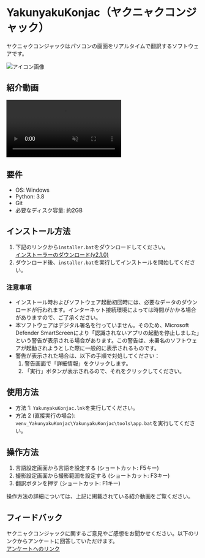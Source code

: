 # YakunyakuKonjac（ヤクニャクコンジャック）
ヤクニャクコンジャックはパソコンの画面をリアルタイムで翻訳するソフトウェアです。

![アイコン画像](https://github.com/k4r44g3/YakunyakuKonjac/assets/127704026/9e3e66ed-6701-4e31-b6ff-449135f3e2b2)

## 紹介動画
<div><video controls src="https://github.com/k4r44g3/YakunyakuKonjac/assets/127704026/52825618-682b-44cc-8bc1-b8450196c422" muted="false"></video></div>

## 要件
- OS: Windows
- Python: 3.8
- Git
- 必要なディスク容量: 約2GB

## インストール方法
1. 下記のリンクから`installer.bat`をダウンロードしてください。<br>
[インストーラーのダウンロード(v2.1.0)](https://github.com/k4r44g3/YakunyakuKonjac/releases/download/v2.1.0/v2.1.0_installer.bat)
2. ダウンロード後、`installer.bat`を実行してインストールを開始してください。

### 注意事項
- インストール時およびソフトウェア起動初回時には、必要なデータのダウンロードが行われます。インターネット接続環境によっては時間がかかる場合がありますので、ご了承ください。
- 本ソフトウェアはデジタル署名を行っていません。そのため、Microsoft Defender SmartScreenにより「認識されないアプリの起動を停止しました」という警告が表示される場合があります。この警告は、未署名のソフトウェアが起動されようとした際に一般的に表示されるものです。
- 警告が表示された場合は、以下の手順で対処してください：
  1. 警告画面で「詳細情報」をクリックします。
  2. 「実行」ボタンが表示されるので、それをクリックしてください。

## 使用方法
- 方法 1:
  `YakunyakuKonjac.lnk`を実行してください。
- 方法 2 (直接実行の場合):
  `venv_YakunyakuKonjac\YakunyakuKonjac\tools\app.bat`を実行してください。

## 操作方法
  1. 言語設定画面から言語を設定する (ショートカット: F5キー)
  2. 撮影設定画面から撮影範囲を設定する (ショートカット: F3キー)
  3. 翻訳ボタンを押す (ショートカット: F1キー)

  操作方法の詳細については、上記に掲載されている紹介動画をご覧ください。

## フィードバック
ヤクニャクコンジャックに関するご意見やご感想をお聞かせください。以下のリンクからアンケートに回答していただけます。<br>
[アンケートへのリンク](https://docs.google.com/forms/d/1g919qTV0lA9UiCXk3kzTjdvHwbfZypD55XXwBMhORsY/edit)
